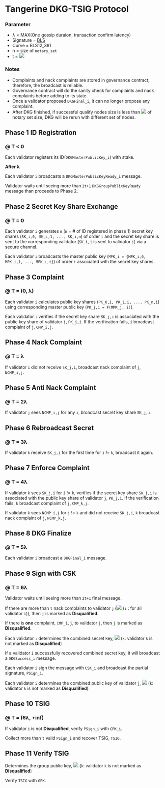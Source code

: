 Tangerine DKG-TSIG Protocol
===========================
### Parameter
* λ = MAX(One gossip duraion, transaction confirm latency)
* Signature = [BLS](https://en.wikipedia.org/wiki/Boneh%E2%80%93Lynn%E2%80%93Shacham)
* Curve = BLS12_381
* n = size of `notary_set`
* t = <img src="https://latex.codecogs.com/svg.latex?\inline%20\left\lfloor\frac{2n}{3}\right\rfloor%2B1" />

### Notes
* Complaints and nack complaints are stored in governance contract; therefore, the broadcast is reliable.
* Governance contract will do the sanity check for complaints and nack complaints before adding to its state.
* Once a validator proposed `DKGFinal_i`, it can no longer propose any complaint.
* After DKG finished, if successful qualify nodes size is less than <img src="https://latex.codecogs.com/svg.latex?\inline%20\left\lfloor\frac{5}{6}\right\rfloor" /> of notary set size, DKG will be rerun with different set of nodes.

Phase 1 ID Registration 
-------
### @ T < 0

Each validator registers its ID(`DKGMasterPublicKey_i`) with stake.

**After λ**

Each validator `i` broadcasts a `DKGMasterPublicKeyReady_i` message.

Validator waits until seeing more than `2t+1` `DKGGroupPublicKeyReady` message than proceeds to Phase 2.

Phase 2 Secret Key Share Exchange
-------
### @ T = 0
Each validator `i` generates `n` (`n` = # of ID registered in phase 1) secret key shares (`SK_i,0, SK_i,1, ..., SK_i,n`) of order `t` and the secret key share is sent to the corresponding validator (`SK_i,j` is sent to validator `j`) via a secure channel.

Each validator `i` broadcasts the master public key (`MPK_i = {MPK_i,0, MPK_i,1, ..., MPK_i,t}`) of order `t` associated with the secret key shares.

Phase 3 Complaint
-------
### @ T = (0, λ)
Each validator `i` calculates public key shares (`PK_0,i, PK_1,i, ..., PK_n,i`) using corresponding master public key (`PK_j,i = F(MPK_j, i)`).

Each validator `i` verifies if the secret key share `SK_j,i` is associated with the public key share of validator `j`, `PK_j,i`. If the verification fails, `i` broadcast complaint of `j`, `CMP_i,j`.


Phase 4 Nack Complaint
-------
### @ T = λ
If validator `i` did not receive `SK_j,i`, broadcast nack complaint of `j`, `NCMP_i,j`. 

Phase 5 Anti Nack Complaint
-------
### @ T = 2λ
If validator `j` sees `NCMP_i,j` for any `i`, broadcast secret key share `SK_j,i`.

Phase 6 Rebroadcast Secret
-------
### @ T = 3λ
If validator `k` receive `SK_j,i` for the first time for `i` != `k`, broadcast it again.

Phase 7 Enforce Complaint
-------
### @ T = 4λ
If validator `k` sees `SK_j,i` for `i` != `k`, verifies if the secret key share `SK_j,i` is associated with the public key share of validator `j`, `PK_j,i`. If the verification fails, `k` broadcast complaint of `j`, `CMP_k,j`.

If validator `k` sees `NCMP_i,j` for `j` != `k` and did not receive `SK_j,i`, `k` broadcast nack complaint of `j`, `NCMP_k,j`.


Phase 8 DKG Finalize
-------
### @ T = 5λ
Each validator `i` broadcast a `DKGFinal_i` message.


Phase 9 Sign with CSK
-------
### @ T = 6λ

Validator waits until seeing more than `2t+1` final message.

If there are more than `t` nack complaints to validator `j` (<img src="https://latex.codecogs.com/svg.latex?\inline%20\sum_{i}%20NCMP_{i,j}%20>%20t" /> (`i` : for all validator `i`)), then `j` is marked as **Disqualified**.

If there is **one** complaint, `CMP_i,j`, to validator `j`, then `j` is marked as **Disqualified**.

Each validator `i` determines the combined secret key, <img src="https://latex.codecogs.com/svg.latex?\inline%20CSK_{i}%20=%20\sum_{k}%20SK_{k,i}" /> (`k`: validator `k` is not marked as **Disqualified**)

If a validator `i` successfully recovered combined secret key, it will broadcast a `DKGSuccess_i` message.

Each validator `i` sign the message with `CSK_i` and broadcast the partial signature, `PSign_i`.

Each validator `i` determines the combined public key of validator `j`, <img src="https://latex.codecogs.com/svg.latex?\inline%20CPK_{j}%20=%20\sum_{k}%20PK_{k,j}" /> (`k`: validator `k` is not marked as **Disqualified**)

Phase 10 TSIG
-------
### @ T = (6λ, +inf)
If validator `i` is not **Disqualified**, verify `PSign_i` with `CPK_i`.

Collect more than `t` valid `PSign_i` and recover TSIG, `TSIG`.

Phase 11 Verify TSIG
-------
Determines the group public key, <img src="https://latex.codecogs.com/svg.latex?\inline%20GPK%20=%20\sum_{k}%20MPK_{k,0}" /> (`k`: validator `k` is not marked as **Disqualified**)

Verify `TSIG` with `GPK`.